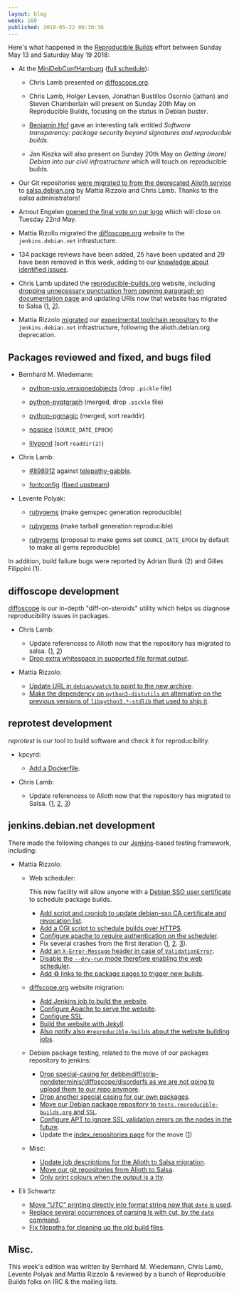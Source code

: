 ```yaml
---
layout: blog
week: 160
published: 2018-05-22 06:30:36
---
```


Here's what happened in the [Reproducible Builds](https://reproducible-builds.org) effort between Sunday May 13 and Saturday May 19 2018:

* At the [MiniDebConfHamburg](https://wiki.debian.org/DebianEvents/de/2018/MiniDebConfHamburg) ([full schedule](https://wiki.debian.org/DebianEvents/de/2018/MiniDebConfHamburg#Schedule)):

    * Chris Lamb presented on [diffoscope.org](https://diffoscope.org).

    * Chris Lamb, Holger Levsen, Jonathan Bustillos Osornio (jathan) and Steven Chamberlain will present on Sunday 20th May on Reproducible Builds, focusing on the status in Debian *buster*.

    * [Benjamin Hof](https://www.net.in.tum.de/members/hof/) gave an interesting talk entitled *Software transparency: package security beyond signatures and reproducible builds*.

    * Jan Kiszka will also present on Sunday 20th May on *Getting (more) Debian into our civil infrastructure* which will touch on reproducible builds.

* Our Git repositories [were migrated to from the deprecated Alioth service](https://lists.reproducible-builds.org/pipermail/rb-general/2018-May/000954.html) to [salsa.debian.org](https://wiki.debian.org/Salsa) by Mattia Rizzolo and Chris Lamb. Thanks to the *salsa* administrators!

* Arnout Engelen [opened the final vote on our logo](https://lists.reproducible-builds.org/pipermail/rb-general/2018-May/000952.html) which will close on Tuesday 22nd May.

* Mattia Rizollo migrated the [diffoscope.org](https://diffoscope.org/) website to the `jenkins.debian.net` infrastucture.

* 134 package reviews have been added, 25 have been updated and 29 have been removed in this week, adding to our [knowledge about identified issues](https://tests.reproducible-builds.org/debian/index_issues.html).

* Chris Lamb updated the [reproducible-builds.org](https://reproducible-builds.org) website, including [dropping unnecessary punctuation from opening paragraph on documentation page](https://salsa.debian.org/reproducible-builds/reproducible-website/commit/27ed2ed) and updating URIs now that website has migrated to Salsa ([1](https://salsa.debian.org/reproducible-builds/reproducible-website/commit/a0b7671), [2](https://salsa.debian.org/reproducible-builds/reproducible-website/commit/aa75184)).

* Mattia Rizzolo [migrated](https://alioth-lists.debian.net/pipermail/reproducible-builds/Week-of-Mon-20180514/010204.html) our [experimental toolchain repository](https://wiki.debian.org/ReproducibleBuilds/ExperimentalToolchain) to the `jenkins.debian.net` infrastructure, following the alioth.debian.org deprecation.

Packages reviewed and fixed, and bugs filed
-------------------------------------------

* Bernhard M. Wiedemann:

    * [python-oslo.versionedobjects](https://review.openstack.org/568815) (drop `.pickle` file)

    * [python-pyqtgraph](https://build.opensuse.org/request/show/610148) (merged, drop `.pickle` file)

    * [python-pgmagic](https://github.com/hhatto/pgmagick/pull/47) (merged, sort readdir)

    * [ngspice](https://github.com/imr/ngspice/pull/5) (`SOURCE_DATE_EPOCH`)

    * [lilypond](https://sourceforge.net/p/testlilyissues/issues/5323/) (sort `readdir(2)`)

* Chris Lamb:

    * [#898912](https://bugs.debian.org/898912) against [telepathy-gabble](https://tracker.debian.org/pkg/telepathy-gabble).

    * [fontconfig](https://www.freedesktop.org/wiki/Software/fontconfig/) ([fixed upstream](https://lists.freedesktop.org/archives/fontconfig/2018-May/006287.html))

* Levente Polyak:

    * [rubygems](https://github.com/rubygems/rubygems/pull/2278) (make gemspec generation reproducible)

    * [rubygems](https://github.com/rubygems/rubygems/pull/2289) (make tarball generation reproducible)

    * [rubygems](https://github.com/rubygems/rubygems/issues/2290) (proposal to make gems set `SOURCE_DATE_EPOCH` by default to make all gems reproducible)

In addition, build failure bugs were reported by Adrian Bunk (2) and Gilles Filippini (1).


diffoscope development
----------------------

[diffoscope](https://diffoscope.org) is our in-depth "diff-on-steroids" utility which helps us diagnose reproducibility issues in packages.

* Chris Lamb:

    * Update referencess to Alioth now that the repository has migrated to salsa. ([1](https://salsa.debian.org/reproducible-builds/diffoscope/commit/d0aae3d), [2](https://salsa.debian.org/reproducible-builds/diffoscope/commit/1d504a9))
    * [Drop extra whitespace in supported file format output](https://salsa.debian.org/reproducible-builds/diffoscope/commit/c1d61eb).

* Mattia Rizzolo:

    * [Update URL in `debian/watch` to point to the new archive](https://salsa.debian.org/reproducible-builds/diffoscope/commit/351f8b6).
    * [Make the dependency on `python3-distutils` an alternative on the previous versions of `libpython3.*-stdlib` that used to ship it](https://salsa.debian.org/reproducible-builds/diffoscope/commit/e85c017).


reprotest development
---------------------

*reprotest* is our tool to build software and check it for reproducibility.

* kpcyrd:
    * [Add a Dockerfile](https://salsa.debian.org/reproducible-builds/reprotest/commit/c7996e7).

* Chris Lamb:
    * Update referencess to Alioth now that the repository has migrated to Salsa. ([1](https://salsa.debian.org/reproducible-builds/reprotest/commit/7e7bc0c), [2](https://salsa.debian.org/reproducible-builds/reprotest/commit/8acc654), [3](https://salsa.debian.org/reproducible-builds/reprotest/commit/ffdbaf6))

jenkins.debian.net development
------------------------------

There made the following changes to our [Jenkins](https://jenkins.io/)-based testing framework, including:

* Mattia Rizzolo:

    * Web scheduler:

        This new facility will allow anyone with a [Debian SSO user certificate](https://sso.debian.org/) to schedule package builds.

        * [Add script and cronjob to update debian-sso CA certificate and revocation list](https://salsa.debian.org/qa/jenkins.debian.net/commit/c09f6b9ff).
        * [Add a CGI script to schedule builds over HTTPS](https://salsa.debian.org/qa/jenkins.debian.net/commit/a9a895f4).
        * [Configure apache to require authentication on the scheduler](https://salsa.debian.org/qa/jenkins.debian.net/commit/93d449dd9).
        * Fix several crashes from the first iteration ([1](https://salsa.debian.org/qa/jenkins.debian.net/commit/21ef4d0b),
          [2](https://salsa.debian.org/qa/jenkins.debian.net/commit/d8cd393d).
          [3](https://salsa.debian.org/qa/jenkins.debian.net/commit/e9931086)).
        * [Add an `X-Error-Message` header in case of `ValidationError`](https://salsa.debian.org/qa/jenkins.debian.net/commit/26dcd3a5).
        * [Disable the `--dry-run` mode therefore enabling the web scheduler](https://salsa.debian.org/qa/jenkins.debian.net/commit/e3c6b657).
        * [Add ♻ links to the package pages to trigger new builds](https://salsa.debian.org/qa/jenkins.debian.net/commit/e5973377).

    * [diffscope,org](https://diffoscope.org) website migration:

        * [Add Jenkins job to build the website](https://salsa.debian.org/qa/jenkins.debian.net/commit/a06daad4).
        * [Configure Apache to serve the website](https://salsa.debian.org/qa/jenkins.debian.net/commit/66eac719).
        * [Configure SSL](https://salsa.debian.org/qa/jenkins.debian.net/commit/9034bf1e).
        * [Build the website with Jekyll](https://salsa.debian.org/qa/jenkins.debian.net/commit/60a7efea).
        * [Also notify also `#reproducible-builds` about the website building jobs](https://salsa.debian.org/qa/jenkins.debian.net/commit/ad15bc5d).

    * Debian package testing, related to the move of our packages repository to jenkins:

        * [Drop special-casing for debbindiff/strip-nondeterminis/diffoscope/disorderfs as we are not going to upload them to our repo anymore](https://salsa.debian.org/qa/jenkins.debian.net/commit/4cc3477e).
        * [Drop another special casing for our own packages](https://salsa.debian.org/qa/jenkins.debian.net/commit/ce1bb825).
        * [Move our Debian package repository to `tests.reproducible-builds.org` and `SSL`](https://salsa.debian.org/qa/jenkins.debian.net/commit/d4b90724).
        * [Configure APT to ignore SSL validation errors on the nodes in the future](https://salsa.debian.org/qa/jenkins.debian.net/commit/db383202).
        * Update the [index_repositories page](https://tests.reproducible-builds.org/debian/index_repositories.html) for the move ([1](https://salsa.debian.org/qa/jenkins.debian.net/commit/fdebcc48))

    * Misc:

        * [Update job descriptions for the Alioth to Salsa migration](https://salsa.debian.org/qa/jenkins.debian.net/commit/f45ac726).
        * [Move our git repositories from Alioth to Salsa](https://salsa.debian.org/qa/jenkins.debian.net/commit/911acbf6).
        * [Only print colours when the output is a tty](https://salsa.debian.org/qa/jenkins.debian.net/commit/8490b292).

* Eli Schwartz:

    * [Move "UTC" printing directly into format string now that `date` is used](https://salsa.debian.org/qa/jenkins.debian.net/commit/81377cc9).
    * [Replace several occurrences of parsing ls with cut, by the `date` command](https://salsa.debian.org/qa/jenkins.debian.net/commit/3b6edca5).
    * [Fix filepaths for cleaning up the old build files](https://salsa.debian.org/qa/jenkins.debian.net/commit/33afb85f).


Misc.
-----

This week's edition was written by Bernhard M. Wiedemann, Chris Lamb, Levente Polyak and Mattia Rizzolo & reviewed by a bunch of Reproducible Builds folks on IRC & the mailing lists.
